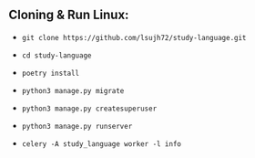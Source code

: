 ## Cloning & Run Linux:

- `git clone https://github.com/lsujh72/study-language.git`

- `cd study-language`

- `poetry install`

- `python3 manage.py migrate`

- `python3 manage.py createsuperuser`

- `python3 manage.py runserver`

- `celery -A study_language worker -l info`
